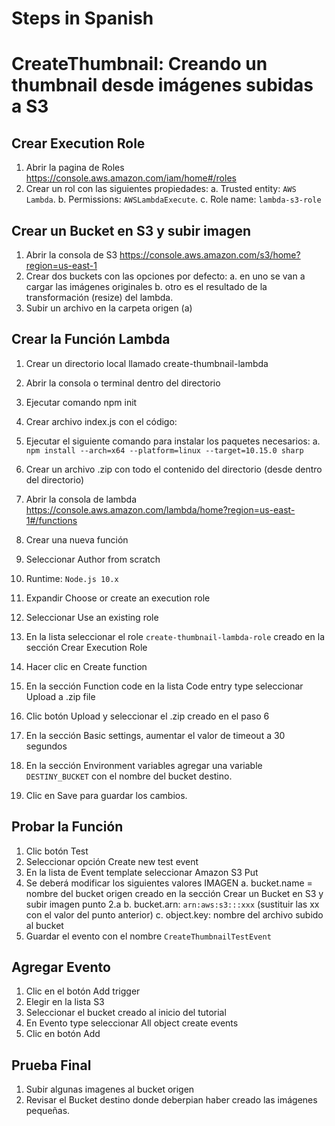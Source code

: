 # Steps in Spanish
# CreateThumbnail: Creando un thumbnail desde imágenes subidas a S3
## Crear Execution Role
1.	Abrir la pagina de Roles https://console.aws.amazon.com/iam/home#/roles
2.	Crear un rol con las siguientes propiedades:
a.	Trusted entity: `AWS Lambda`.
b.	Permissions: `AWSLambdaExecute`.
c.	Role name: `lambda-s3-role`
## Crear un Bucket en S3 y subir imagen
1.	Abrir la consola de S3 https://console.aws.amazon.com/s3/home?region=us-east-1
2.	Crear dos buckets con las opciones por defecto:
a.	en uno se van a cargar las imágenes originales
b.	otro es el resultado de la transformación (resize) del lambda.
3.	Subir un archivo en la carpeta origen (a)
## Crear la Función Lambda
1.	Crear un directorio local llamado create-thumbnail-lambda
2.	Abrir la consola o terminal dentro del directorio
3.	Ejecutar comando npm init
4.	Crear archivo index.js con el código:

5.	Ejecutar el siguiente comando para instalar los paquetes necesarios:
a.	`npm install --arch=x64 --platform=linux --target=10.15.0 sharp`
6.	Crear un archivo .zip con todo el contenido del directorio (desde dentro del directorio)
7.	Abrir la consola de lambda https://console.aws.amazon.com/lambda/home?region=us-east-1#/functions
8.	Crear una nueva función
9.	Seleccionar Author from scratch
10.	Runtime: `Node.js 10.x`
11.	Expandir Choose or create an execution role
12.	Seleccionar Use an existing role
13.	En la lista seleccionar el role `create-thumbnail-lambda-role`  creado en la sección Crear Execution Role
14.	Hacer clic en Create function
15.	En la sección Function code en la lista Code entry type seleccionar Upload a .zip file
16.	Clic botón Upload y seleccionar el .zip creado en el paso 6
17.	En la sección Basic settings, aumentar el valor de timeout a 30 segundos
18.	En la sección Environment variables agregar una variable `DESTINY_BUCKET` con el nombre del bucket destino.
19.	Clic en Save para guardar los cambios.
## Probar la Función
1.	Clic botón Test
2.	Seleccionar opción Create new test event
3.	En la lista de Event template seleccionar Amazon S3 Put
4.	Se deberá modificar los siguientes valores
IMAGEN
a.	bucket.name = nombre del bucket origen creado en la sección Crear un Bucket en S3 y subir imagen punto 2.a
b.	bucket.arn: `arn:aws:s3:::xxx` (sustituir las xx con el valor del punto anterior)
c.	object.key: nombre del archivo subido al bucket
5.	Guardar el evento con el nombre `CreateThumbnailTestEvent`
## Agregar Evento
1.	Clic en el botón Add trigger
2.	Elegir en la lista S3
3.	Seleccionar el bucket creado al inicio del tutorial
4.	En Evento type seleccionar All object create events
5.	Clic en botón Add
## Prueba Final
1.	Subir algunas imagenes al bucket origen
2.	Revisar el Bucket destino donde deberpian haber creado las imágenes pequeñas.

